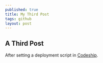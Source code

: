 ```yaml
---
published: true
title: My Third Post
tags: github
layout: post
---
```

## A Third Post

After setting a deployment script in [Codeship](https://app.codeship.com/projects/200472/deployment_branches/162379).

